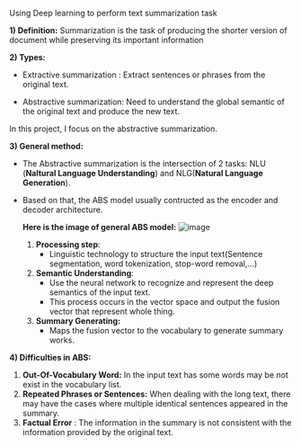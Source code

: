 Using Deep learning to perform text summarization task

**1) Definition:** Summarization is the task of producing the shorter version of document while preserving its important information

**2) Types:**

- Extractive summarization : Extract sentences or phrases from the original text.
    
- Abstractive summarization: Need to understand the global semantic of the original text and produce the new text.

In this project, I focus on the abstractive summarization.

**3) General method:**

- The Abstractive summarization is the intersection of 2 tasks: NLU (**Naltural Language Understanding**) and 
    NLG(**Natural Language Generation**).
    
- Based on that, the ABS model usually contructed as the encoder and decoder architecture.

  **Here is the image of general ABS model:**
  ![image](https://github.com/VuLamAnh151203/Text-Summarization_NLP_20232/assets/131300862/347a8ed3-ca5d-42d5-9447-52a50222c9ef)

  1) **Processing step**:
     - Linguistic technology to structure the input text(Sentence segmentation, word tokenization, stop-word removal,...)
  2) **Semantic Understanding**:
     - Use the neural network to recognize and represent the deep semantics of the input text.
     - This process occurs in the vector space and output the fusion vector that represent whole thing.
  3) **Summary Generating:**
     - Maps the fusion vector to the vocabulary to generate summary works.
    
**4) Difficulties in ABS:** 

  1) **Out-Of-Vocabulary Word:** In the input text has some words may be not exist in the vocabulary list.
  2) **Repeated Phrases or Sentences:** When dealing with the long text, there may have the cases where multiple identical sentences appeared in the summary.
  3) **Factual Error** : The information in the summary is not consistent with the information provided by the original text.
